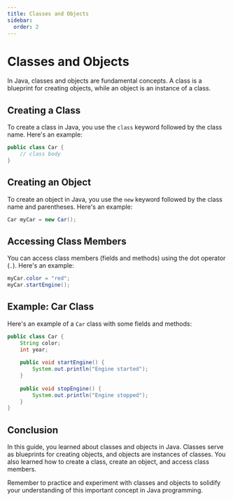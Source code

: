 ```yaml
---
title: Classes and Objects
sidebar:
  order: 2
---
```


# Classes and Objects

In Java, classes and objects are fundamental concepts. A class is a blueprint for creating objects, while an object is an instance of a class.

## Creating a Class

To create a class in Java, you use the `class` keyword followed by the class name. Here's an example:

```java
public class Car {
    // class body
}
```

## Creating an Object

To create an object in Java, you use the `new` keyword followed by the class name and parentheses. Here's an example:

```java
Car myCar = new Car();
```

## Accessing Class Members

You can access class members (fields and methods) using the dot operator (`.`). Here's an example:

```java
myCar.color = "red";
myCar.startEngine();
```

## Example: Car Class

Here's an example of a `Car` class with some fields and methods:

```java
public class Car {
    String color;
    int year;
    
    public void startEngine() {
        System.out.println("Engine started");
    }
    
    public void stopEngine() {
        System.out.println("Engine stopped");
    }
}
```

## Conclusion

In this guide, you learned about classes and objects in Java. Classes serve as blueprints for creating objects, and objects are instances of classes. You also learned how to create a class, create an object, and access class members.

Remember to practice and experiment with classes and objects to solidify your understanding of this important concept in Java programming.
